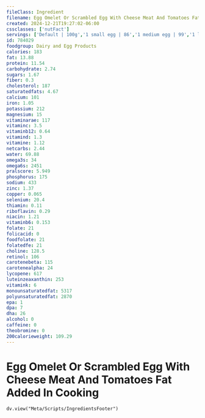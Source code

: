 ```yaml
---
fileClass: Ingredient
filename: Egg Omelet Or Scrambled Egg With Cheese Meat And Tomatoes Fat Added In Cooking
created: 2024-12-21T19:27:02-06:00
cssclasses: ['nutFact']
servings: ['Default | 100g','1 small egg | 86','1 medium egg | 99','1 large egg | 113','1 extra large egg | 127','1 jumbo egg | 142','1 egg, ns as to size | 113','1 cup | 201']
id: 784029
foodgroup: Dairy and Egg Products 
calories: 183
fat: 13.88
protein: 11.54
carbohydrate: 2.74
sugars: 1.67
fiber: 0.3
cholesterol: 187
saturatedfats: 4.67
calcium: 101
iron: 1.05
potassium: 212
magnesium: 15
vitaminarae: 117
vitaminc: 3.5
vitaminb12: 0.64
vitamind: 1.3
vitamine: 1.12
netcarbs: 2.44
water: 69.88
omega3s: 34
omega6s: 2451
pralscore: 5.949
phosphorus: 175
sodium: 433
zinc: 1.37
copper: 0.065
selenium: 20.4
thiamin: 0.11
riboflavin: 0.29
niacin: 1.21
vitaminb6: 0.153
folate: 21
folicacid: 0
foodfolate: 21
folatedfe: 21
choline: 128.5
retinol: 106
carotenebeta: 115
carotenealpha: 24
lycopene: 617
luteinzeaxanthin: 253
vitamink: 6
monounsaturatedfat: 5317
polyunsaturatedfat: 2870
epa: 1
dpa: 7
dha: 26
alcohol: 0
caffeine: 0
theobromine: 0
200calorieweight: 109.29
---
```


# Egg Omelet Or Scrambled Egg With Cheese Meat And Tomatoes Fat Added In Cooking

```dataviewjs
dv.view("Meta/Scripts/IngredientsFooter")
```